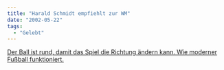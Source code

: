 ```yaml
---
title: "Harald Schmidt empfiehlt zur WM"
date: "2002-05-22"
tags:
  - "Gelebt"
---
```


[Der Ball ist rund, damit das Spiel die Richtung ändern kann. Wie moderner Fußball funktioniert.](http://www.amazon.de/exec/obidos/ASIN/3462031244/couchblogorg-21)
